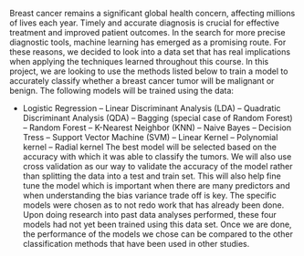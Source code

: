 Breast cancer remains a significant global health concern, affecting millions of lives each year. Timely and accurate
diagnosis is crucial for effective treatment and improved patient outcomes. In the search for more precise
diagnostic tools, machine learning has emerged as a promising route. For these reasons, we decided to look into a
data set that has real implications when applying the techniques learned throughout this course. In this project, we
are looking to use the methods listed below to train a model to accurately classify whether a breast cancer tumor
will be malignant or benign. The following models will be trained using the data:
 - Logistic Regression
 – Linear Discriminant Analysis (LDA)
 – Quadratic Discriminant Analysis (QDA)
 – Bagging (special case of Random Forest)
 – Random Forest
 – K-Nearest Neighbor (KNN)
 – Naive Bayes
 – Decision Tress
 – Support Vector Machine (SVM)
   – Linear Kernel
   – Polynomial kernel
   – Radial kernel
The best model will be selected based on the accuracy with which it was able to classify the tumors. We will also
use cross validation as our way to validate the accuracy of the model rather than splitting the data into a test and
train set. This will also help fine tune the model which is important when there are many predictors and when
understanding the bias variance trade off is key. The specific models were chosen as to not redo work that has
already been done. Upon doing research into past data analyses performed, these four models had not yet been
trained using this data set. Once we are done, the performance of the models we chose can be compared to the
other classification methods that have been used in other studies.
